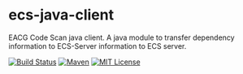 # ecs-java-client

EACG Code Scan java client. A java module to transfer dependency information to ECS-Server information to ECS server.

[![Build Status](https://travis-ci.org/eacg-gmbh/ecs-java-client.svg?branch=master)](https://travis-ci.org/eacg-gmbh/ecs-java-client)
[![Maven](https://img.shields.io/maven-central/v/de.eacg/ecs-java-client.svg)](http://search.maven.org/#search|gav|1|g%3A%22de.eacg%22%20AND%20a%3A%22ecs-java-client%22)
[![MIT License](https://img.shields.io/npm/l/check-dependencies.svg?style=flat-square)](http://opensource.org/licenses/MIT)

